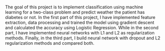 The goal of this project is to implement classification using machine learning for a two-class problem and predict weather the patient has diabetes or not. In the first part of this project, I have implemented feature extraction, data processing and trained the model using gradient descent and calculated the accuracy using Logistic Regression. While in the second part, I have implemented neural networks with L1 and L2 as regularization methods. Finally, in the third part, I build neural network with dropout and L2 regularization methods and compared both.
